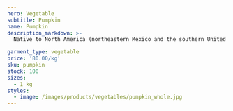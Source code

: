 ```yaml
---
hero: Vegetable
subtitle: Pumpkin
name: Pumpkin
description_markdown: >-
  Native to North America (northeastern Mexico and the southern United States),[1] pumpkins are one of the oldest domesticated plants, having been used as early as 7,500 to 5,000 BC.[1] Pumpkins are widely grown for commercial use and as food.

garment_type: vegetable
price: '80.00/kg'
sku: pumpkin
stock: 100
sizes:
  - 1 kg
styles:
  - image: /images/products/vegetables/pumpkin_whole.jpg
---
```

